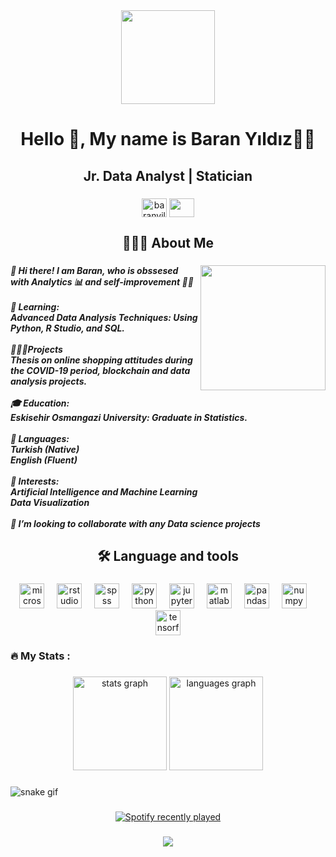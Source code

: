 <div align="center">
  <img height="150" src="https://camo.githubusercontent.com/f5a8ba4f28fe3ec8d5eb73dfa2303873b5d7122fb1ba08a5946e24d6c13e82c4/68747470733a2f2f6d656469612e6c6963646e2e636f6d2f646d732f696d6167652f4334443132415145536a37322d733567454b672f61727469636c652d636f7665725f696d6167652d736872696e6b5f3630305f323030302f302f313632363735333836373131303f653d3231343734383336343726763d6265746126743d4b6637594175775a74794347594c4e63682d4d676335654f432d376837754c5f646e424149677341465251"  />
</div>

###

<h1 align="center">Hello 👋, My name is Baran Yıldız🫅🏻</h1>

###

<h2 align="center">Jr. Data Analyst | Statician</h2>

###

<div align="center">
  <a href="https://www.linkedin.com/in/baranyildizz/" target="blank"><img align="center" src="https://upload.wikimedia.org/wikipedia/commons/c/ca/LinkedIn_logo_initials.png" alt="baranyildizz" height="30" width="40" /></a>  
  <a href = "mailto: yildizz.baran23@gmail.com"><img align="center" src="https://www.logo.wine/a/logo/Gmail/Gmail-Logo.wine.svg" height="30" width="40" /></a>
  </a>
</div>

###

<h2 align="center">👨🏽‍💻 About Me</h2>

###

<img align="right" height="200" src="https://miro.medium.com/v2/resize:fit:1400/0*H4cHks1eEdrW7Zlz.gif"  />

###

<h5 align="left">👋 Hi there! I am Baran, who is obssesed with Analytics 📊 and self-improvement 🏃‍➡️<br><br>🌱 Learning:<br>Advanced Data Analysis Techniques: Using Python, R Studio, and SQL.<br><br>👨🏽‍💻Projects<br> Thesis on online shopping attitudes during the COVID-19 period, blockchain and data analysis projects.<br><br>🎓 Education:<br>Eskisehir Osmangazi University: Graduate in Statistics.<br><br>💬 Languages:<br>Turkish (Native)<br>English (Fluent)<br><br>🚀 Interests:<br>Artificial Intelligence and Machine Learning<br>Data Visualization<br><br>📎 I’m looking to collaborate with any Data science projects</h5>

###

<h2 align="center">🛠 Language and tools</h2>

###

<div align="center">
  <img src="https://cdn.jsdelivr.net/gh/devicons/devicon/icons/microsoftsqlserver/microsoftsqlserver-plain.svg" height="40" alt="microsoftsqlserver logo"  />
  <img width="12" />
  <img src="https://cdn.jsdelivr.net/gh/devicons/devicon/icons/rstudio/rstudio-original.svg" height="40" alt="rstudio logo"  />
  <img width="12" />
  <img src="https://cdn.jsdelivr.net/gh/devicons/devicon/icons/spss/spss-original.svg" height="40" alt="spss logo"  />
  <img width="12" />
  <img src="https://cdn.jsdelivr.net/gh/devicons/devicon/icons/python/python-original.svg" height="40" alt="python logo"  />
  <img width="12" />
  <img src="https://cdn.jsdelivr.net/gh/devicons/devicon/icons/jupyter/jupyter-original.svg" height="40" alt="jupyter logo"  />
  <img width="12" />
  <img src="https://cdn.jsdelivr.net/gh/devicons/devicon/icons/matlab/matlab-original.svg" height="40" alt="matlab logo"  />
  <img width="12" />
  <img src="https://cdn.jsdelivr.net/gh/devicons/devicon/icons/pandas/pandas-original.svg" height="40" alt="pandas logo"  />
  <img width="12" />
  <img src="https://cdn.jsdelivr.net/gh/devicons/devicon/icons/numpy/numpy-original.svg" height="40" alt="numpy logo"  />
  <img width="12" />
  <img src="https://cdn.jsdelivr.net/gh/devicons/devicon/icons/tensorflow/tensorflow-original.svg" height="40" alt="tensorflow logo"  />
</div>

###

<h3 align="left">🔥   My Stats :</h3>

###

<div align="center">
  <img src="https://github-readme-stats.vercel.app/api?username=yildizbaran&hide_title=false&hide_rank=false&show_icons=true&include_all_commits=true&count_private=true&disable_animations=false&theme=dracula&locale=en&hide_border=false&order=1" height="150" alt="stats graph"  />
  <img src="https://github-readme-stats.vercel.app/api/top-langs?username=yildizbaran&locale=en&hide_title=false&layout=compact&card_width=320&langs_count=5&theme=dracula&hide_border=false&order=2" height="150" alt="languages graph"  />
</div>

###

![snake gif](https://github.com/yildizbaran/yildizbaran/blob/output/github-contribution-grid-snake.gif)


###

<div align="center">
  <a href="https://open.spotify.com/user/brnyldz99">
    <img src="https://spotify-recently-played-readme.vercel.app/api?user=brnyldz99&count=5" alt="Spotify recently played"  />
  </a>
</div>

###

<div align="center">
  <img src="https://profile-counter.glitch.me/yildizbaran/count.svg?"  />
</div>


###

